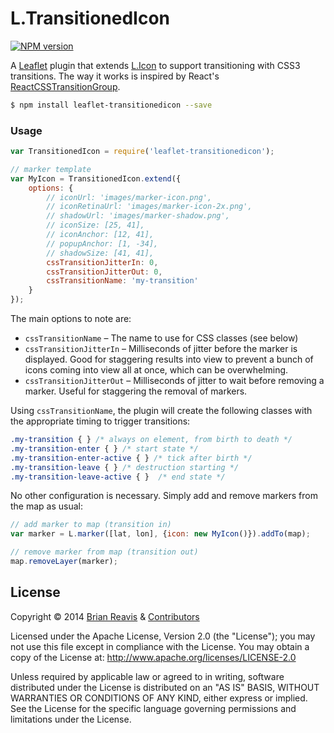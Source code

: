 # L.TransitionedIcon
[![NPM version](http://img.shields.io/npm/v/leaflet-transitionedicon.svg?style=flat)](https://www.npmjs.org/package/leaflet-transitionedicon)

A [Leaflet](http://leafletjs.com/) plugin that extends [L.Icon](http://leafletjs.com/reference.html#icon) to support transitioning with CSS3 transitions. The way it works is inspired by React's [ReactCSSTransitionGroup](http://facebook.github.io/react/docs/animation.html).

```sh
$ npm install leaflet-transitionedicon --save
```

### Usage

```js
var TransitionedIcon = require('leaflet-transitionedicon');

// marker template
var MyIcon = TransitionedIcon.extend({
    options: {
        // iconUrl: 'images/marker-icon.png',
        // iconRetinaUrl: 'images/marker-icon-2x.png',
        // shadowUrl: 'images/marker-shadow.png',
        // iconSize: [25, 41],
        // iconAnchor: [12, 41],
        // popupAnchor: [1, -34],
        // shadowSize: [41, 41],
        cssTransitionJitterIn: 0,
        cssTransitionJitterOut: 0,
        cssTransitionName: 'my-transition'
    }
});
```

The main options to note are:

   - `cssTransitionName` – The name to use for CSS classes (see below)
   - `cssTransitionJitterIn` – Milliseconds of jitter before the marker is displayed. Good for staggering results into view to prevent a bunch of icons coming into view all at once, which can be overwhelming.
   - `cssTransitionJitterOut` – Milliseconds of jitter to wait before removing a marker. Useful for staggering the removal of markers. 

Using `cssTransitionName`, the plugin will create the following classes with the appropriate timing to trigger transitions:

```css
.my-transition { } /* always on element, from birth to death */
.my-transition-enter { } /* start state */
.my-transition-enter-active { } /* tick after birth */
.my-transition-leave { } /* destruction starting */
.my-transition-leave-active { }  /* end state */
```

No other configuration is necessary. Simply add and remove markers from the map as usual:

```js
// add marker to map (transition in)
var marker = L.marker([lat, lon], {icon: new MyIcon()}).addTo(map);

// remove marker from map (transition out)
map.removeLayer(marker);
```

## License

Copyright &copy; 2014 [Brian Reavis](https://github.com/brianreavis) & [Contributors](https://github.com/naturalatlas/leaflet-transitionedicon/graphs/contributors)

Licensed under the Apache License, Version 2.0 (the "License"); you may not use this file except in compliance with the License. You may obtain a copy of the License at: http://www.apache.org/licenses/LICENSE-2.0

Unless required by applicable law or agreed to in writing, software distributed under the License is distributed on an "AS IS" BASIS, WITHOUT WARRANTIES OR CONDITIONS OF ANY KIND, either express or implied. See the License for the specific language governing permissions and limitations under the License.